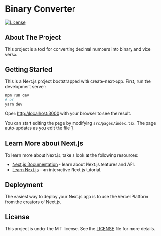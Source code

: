 # Binary Converter

[![License](https://img.shields.io/github/license/schuansk/binary-converter)](https://github.com/schuansk/binary-converter/blob/main/LICENSE)

## About The Project

This project is a tool for converting decimal numbers into binary and vice versa.

## Getting Started

This is a Next.js project bootstrapped with create-next-app.
First, run the development server:

```bash
npm run dev
# or
yarn dev
``` 
Open [http://localhost:3000](http://localhost:3000/) with your browser to see the result.

You can start editing the page by modifying `src/pages/index.tsx`. The page auto-updates as you edit the file​ [1](https://github.com/schuansk/binary-converter/blob/main/src/pages/index.tsx)​.

## Learn More about Next.js

To learn more about Next.js, take a look at the following resources:

-   [Next.js Documentation](https://nextjs.org/docs) - learn about Next.js features and API.
-   [Learn Next.js](https://nextjs.org/learn) - an interactive Next.js tutorial.

## Deployment

The easiest way to deploy your Next.js app is to use the Vercel Platform from the creators of Next.js.

## License

This project is under the MIT license. See the [LICENSE](https://github.com/schuansk/binary-converter/blob/main/LICENSE) file for more details.

